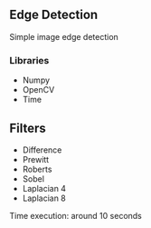 ## Edge Detection
Simple image edge detection

### Libraries
- Numpy
- OpenCV
- Time

## Filters
- Difference
- Prewitt
- Roberts
- Sobel
- Laplacian 4
- Laplacian 8

Time execution: around 10 seconds
